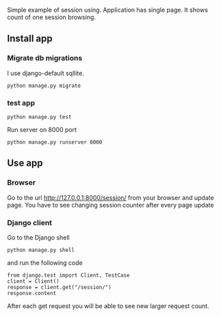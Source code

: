 Simple example of session using. Application has single page. 
It shows count of one session browsing.

## Install app 

### Migrate db migrations
I use django-default sqllite.
```
python manage.py migrate
```

### test app
```
python manage.py test
```

Run server on 8000 port
```
python manage.py runserver 8000
````

## Use app
### Browser 
Go to the url http://127.0.0.1:8000/session/ from your browser 
and update page. You have to see changing session counter after every page update

### Django client

Go to the Django shell 
```
python manage.py shell
```
and run the following code

```
from django.test import Client, TestCase
client = Client()
response = client.get("/session/")
response.content
```
After each get request you will be able to see new larger request count.
